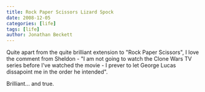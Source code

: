 ```yaml
---
title: Rock Paper Scissors Lizard Spock
date: 2008-12-05
categories: [life]
tags: [life]
author: Jonathan Beckett
---
```


Quite apart from the quite brilliant extension to "Rock Paper Scissors", I love the comment from Sheldon - "I am not going to watch the Clone Wars TV series before I've watched the movie - I prever to let George Lucas dissapoint me in the order he intended".

Brilliant... and true.